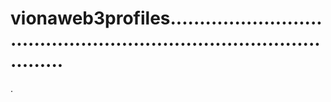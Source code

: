 # vionaweb3profiles........................................................................................
.
